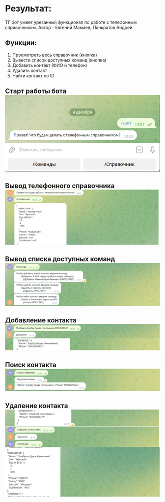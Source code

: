 # Результат:
ТГ бот умеет урезанный функционал по работе с телефонным справочником.
Автор - Евгений Мамаев, Панкратов Андрей

## Функции:
1. Просмотреть весь справочник (кнопка)
2. Вывести список доступных команд (кнопка)
3. Добавить контакт (ФИО и телефон)
4. Удалить контакт
5. Найти контакт по ID

Старт работы бота
![Start_messege](https://github.com/APanRU/Begin_Python/blob/master/Homework/Homework_9/Task_1/%D0%9D%D0%B0%D1%87%D0%B0%D0%BB%D1%8C%D0%BD%D0%BE%D0%B5%20%D0%BE%D0%BA%D0%BD%D0%BE.png)
---
Вывод телефонного справочника
![All](https://github.com/APanRU/Begin_Python/blob/master/Homework/Homework_9/Task_1/%D0%92%D1%8B%D0%B2%D0%BE%D0%B4%20%D1%81%D0%BF%D1%80%D0%B0%D0%B2%D0%BE%D1%87%D0%BD%D0%B8%D0%BA%D0%B0.png)
---
Вывод списка доступных команд
![Comands](https://github.com/APanRU/Begin_Python/blob/master/Homework/Homework_9/Task_1/%D0%A1%D0%BF%D0%B8%D1%81%D0%BE%D0%BA%20%D0%BA%D0%BE%D0%BC%D0%B0%D0%BD%D0%B4.png)
---
Добавление контакта
![Add_people](https://github.com/APanRU/Begin_Python/blob/master/Homework/Homework_9/Task_1/%D0%94%D0%BE%D0%B1%D0%B0%D0%B2%D0%BB%D0%B5%D0%BD%D0%B8%D0%B5.png)
---
Поиск контакта
![Search_people](https://github.com/APanRU/Begin_Python/blob/master/Homework/Homework_9/Task_1/%D0%9F%D0%BE%D0%B8%D1%81%D0%BA.png)
---
Удаление контакта
![Dell_people](https://github.com/APanRU/Begin_Python/blob/master/Homework/Homework_9/Task_1/%D0%A3%D0%B4%D0%B0%D0%BB%D0%B5%D0%BD%D0%B8%D0%B5.png)
---
